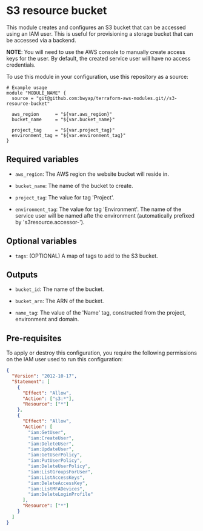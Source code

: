 # S3 resource bucket

This module creates and configures an S3 bucket that can be accessed using an IAM user.
This is useful for provisioning a storage bucket that can be accessed via a backend.

**NOTE**: You will need to use the AWS console to manually create access keys for the user. By default, the created service user will have no access credentials.

To use this module in your configuration, use this repository as a source:

```hcl
# Example usage
module "MODULE_NAME" {
  source = "git@github.com:bwyap/terraform-aws-modules.git//s3-resource-bucket"

  aws_region      = "${var.aws_region}"
  bucket_name     = "${var.bucket_name}"

  project_tag     = "${var.project_tag}"
  environment_tag = "${var.environment_tag}"
}
```


## Required variables

- `aws_region`: The AWS region the website bucket will reside in.

- `bucket_name`: The name of the bucket to create.

- `project_tag`: The value for tag 'Project'.

- `environment_tag`: The value for tag 'Environment'. The name of the service user will be named afte the environment (automatically prefixed by 's3resource.accessor-').


## Optional variables

- `tags`: (OPTIONAL) A map of tags to add to the S3 bucket.


## Outputs

- `bucket_id`: The name of the bucket.

- `bucket_arn`: The ARN of the bucket.

- `name_tag`: The value of the 'Name' tag, constructed from the project, environment and domain.


## Pre-requisites

To apply or destroy this configuration, you require the following permissions on the IAM user used to run this configuration:

```json
{
  "Version": "2012-10-17",
  "Statement": [
    {
      "Effect": "Allow",
      "Action": ["s3:*"],
      "Resource": ["*"]
    },
    {
      "Effect": "Allow",
      "Action": [
        "iam:GetUser",
        "iam:CreateUser",
        "iam:DeleteUser",
        "iam:UpdateUser",
        "iam:GetUserPolicy",
        "iam:PutUserPolicy",
        "iam:DeleteUserPolicy",
        "iam:ListGroupsForUser",
        "iam:ListAccessKeys",
        "iam:DeleteAccessKey",
        "iam:ListMFADevices",
        "iam:DeleteLoginProfile"
      ],
      "Resource": ["*"]
    }
  ]
}
```
